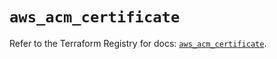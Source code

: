 # `aws_acm_certificate`

Refer to the Terraform Registry for docs: [`aws_acm_certificate`](https://registry.terraform.io/providers/hashicorp/aws/6.7.0/docs/resources/acm_certificate).
